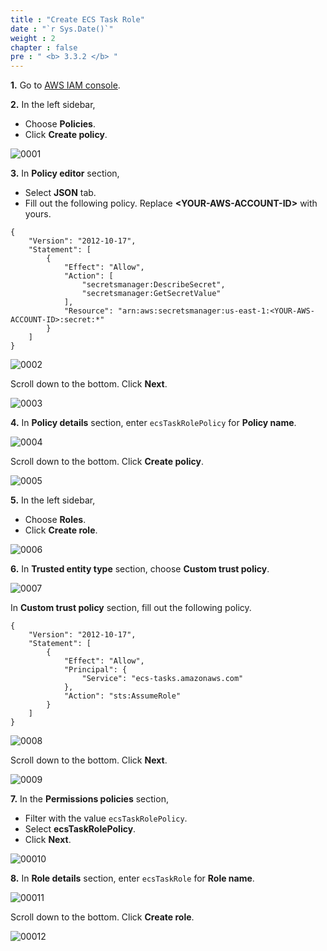 ```yaml
---
title : "Create ECS Task Role"
date : "`r Sys.Date()`"
weight : 2
chapter : false
pre : " <b> 3.3.2 </b> "
---
```


**1.** Go to [AWS IAM console](https://console.aws.amazon.com/iam/).

**2.** In the left sidebar,
- Choose **Policies**.
- Click **Create policy**.

![0001](/images/3/3/2/0001.svg?featherlight=false&width=100pc)

**3.** In **Policy editor** section,
- Select **JSON** tab.
- Fill out the following policy. Replace **\<YOUR-AWS-ACCOUNT-ID\>** with yours.

```
{
    "Version": "2012-10-17",
    "Statement": [
        {
            "Effect": "Allow",
            "Action": [
                "secretsmanager:DescribeSecret",
                "secretsmanager:GetSecretValue"
            ],
            "Resource": "arn:aws:secretsmanager:us-east-1:<YOUR-AWS-ACCOUNT-ID>:secret:*"
        }
    ]
}

```

![0002](/images/3/3/2/0002.svg?featherlight=false&width=100pc)

Scroll down to the bottom. Click **Next**.

![0003](/images/3/3/2/0003.svg?featherlight=false&width=100pc)

**4.** In **Policy details** section, enter `ecsTaskRolePolicy` for **Policy name**.

![0004](/images/3/3/2/0004.svg?featherlight=false&width=100pc)

Scroll down to the bottom. Click **Create policy**.

![0005](/images/3/3/2/0005.svg?featherlight=false&width=100pc)

**5.** In the left sidebar,
- Choose **Roles**.
- Click **Create role**.

![0006](/images/3/3/1/0001.svg?featherlight=false&width=100pc)

**6.** In **Trusted entity type** section, choose **Custom trust policy**.

![0007](/images/3/3/2/0006.svg?featherlight=false&width=100pc)

In **Custom trust policy** section, fill out the following policy.

```
{
    "Version": "2012-10-17",
    "Statement": [
        {
            "Effect": "Allow",
            "Principal": {
                "Service": "ecs-tasks.amazonaws.com"
            },
            "Action": "sts:AssumeRole"
        }
    ]
}

```

![0008](/images/3/3/2/0007.svg?featherlight=false&width=100pc)

Scroll down to the bottom. Click **Next**.

![0009](/images/3/3/2/0008.svg?featherlight=false&width=100pc)

**7.** In the **Permissions policies** section,
- Filter with the value `ecsTaskRolePolicy`.
- Select **ecsTaskRolePolicy**.
- Click **Next**.

![00010](/images/3/3/2/0009.svg?featherlight=false&width=100pc)

**8.** In **Role details** section, enter `ecsTaskRole` for **Role name**.

![00011](/images/3/3/2/00010.svg?featherlight=false&width=100pc)

Scroll down to the bottom. Click **Create role**.

![00012](/images/3/3/2/00011.svg?featherlight=false&width=100pc)